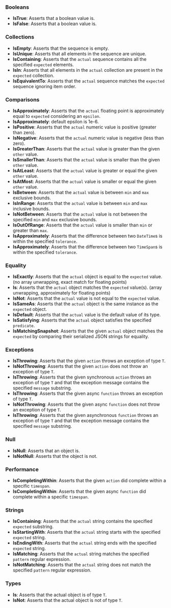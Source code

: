 ### Booleans
- **IsTrue**: Asserts that a boolean value is.
- **IsFalse**: Asserts that a boolean value is.
### Collections
- **IsEmpty**: Asserts that the sequence is empty.
- **IsUnique**: Asserts that all elements in the sequence are unique.
- **IsContaining**: Asserts that the `actual` sequence contains all the specified `expected` elements.
- **IsIn**: Asserts that all elements in the `actual` collection are present in the `expected` collection.
- **IsEquivalentTo**: Asserts that the `actual` sequence matches the `expected` sequence ignoring item order.
### Comparisons
- **IsApproximately**: Asserts that the `actual` floating point is approximately equal to `expected` considering an `epsilon`.
- **IsApproximately**: default epsilon is 1e-6.
- **IsPositive**: Asserts that the `actual` numeric value is positive (greater than zero).
- **IsNegative**: Asserts that the `actual` numeric value is negative (less than zero).
- **IsGreaterThan**: Asserts that the `actual` value is greater than the given `other` value.
- **IsSmallerThan**: Asserts that the `actual` value is smaller than the given `other` value.
- **IsAtLeast**: Asserts that the `actual` value is greater or equal the given `other` value.
- **IsAtMost**: Asserts that the `actual` value is smaller or equal the given `other` value.
- **IsBetween**: Asserts that the `actual` value is between `min` and `max` exclusive bounds.
- **IsInRange**: Asserts that the `actual` value is between `min` and `max` inclusive bounds.
- **IsNotBetween**: Asserts that the `actual` value is not between the specified `min` and `max` exclusive bounds.
- **IsOutOfRange**: Asserts that the `actual` value is smaller than `min` or greater than `max`.
- **IsApproximately**: Asserts that the difference between two `DateTime`s is within the specified `tolerance`.
- **IsApproximately**: Asserts that the difference between two `TimeSpan`s is within the specified `tolerance`.
### Equality
- **IsExactly**: Asserts that the `actual` object is equal to the `expected` value. (no array unwrapping, exact match for floating points)
- **Is**: Asserts that the `actual` object matches the `expected` value(s). (array unwrapping, approximately for floating points)
- **IsNot**: Asserts that the `actual` value is not equal to the `expected` value.
- **IsSameAs**: Asserts that the `actual` object is the same instance as the `expected` object.
- **IsDefault**: Asserts that the `actual` value is the default value of its type.
- **IsSatisfying**: Asserts that the `actual` object satisfies the specified `predicate`.
- **IsMatchingSnapshot**: Asserts that the given `actual` object matches the `expected` by comparing their serialized JSON strings for equality.
### Exceptions
- **IsThrowing**: Asserts that the given `action` throws an exception of type `T`.
- **IsNotThrowing**: Asserts that the given `action` does not throw an exception of type `T`.
- **IsThrowing**: Asserts that the given synchronous `action` throws an exception of type `T` and that the exception message contains the specified `message` substring.
- **IsThrowing**: Asserts that the given async `function` throws an exception of type `T`.
- **IsNotThrowing**: Asserts that the given async `function` does not throw an exception of type `T`.
- **IsThrowing**: Asserts that the given asynchronous `function` throws an exception of type `T` and that the exception message contains the specified `message` substring.
### Null
- **IsNull**: Asserts that an object is.
- **IsNotNull**: Asserts that the object is not.
### Performance
- **IsCompletingWithin**: Asserts that the given `action` did complete within a specific `timespan`.
- **IsCompletingWithin**: Asserts that the given async `function` did complete within a specific `timespan`.
### Strings
- **IsContaining**: Asserts that the `actual` string contains the specified `expected` substring.
- **IsStartingWith**: Asserts that the `actual` string starts with the specified `expected` string.
- **IsEndingWith**: Asserts that the `actual` string ends with the specified `expected` string.
- **IsMatching**: Asserts that the `actual` string matches the specified `pattern` regular expression.
- **IsNotMatching**: Asserts that the `actual` string does not match the specified `pattern` regular expression.
### Types
- **Is**: Asserts that the actual object is of type `T`.
- **IsNot**: Asserts that the actual object is not of type `T`.
